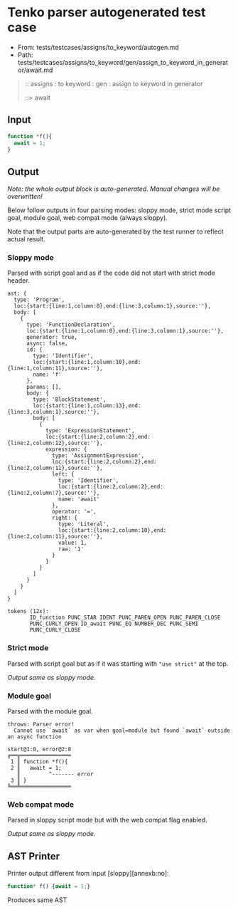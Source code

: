 # Tenko parser autogenerated test case

- From: tests/testcases/assigns/to_keyword/autogen.md
- Path: tests/testcases/assigns/to_keyword/gen/assign_to_keyword_in_generator/await.md

> :: assigns : to keyword : gen : assign to keyword in generator
>
> ::> await

## Input


`````js
function *f(){
  await = 1;
}
`````

## Output

_Note: the whole output block is auto-generated. Manual changes will be overwritten!_

Below follow outputs in four parsing modes: sloppy mode, strict mode script goal, module goal, web compat mode (always sloppy).

Note that the output parts are auto-generated by the test runner to reflect actual result.

### Sloppy mode

Parsed with script goal and as if the code did not start with strict mode header.

`````
ast: {
  type: 'Program',
  loc:{start:{line:1,column:0},end:{line:3,column:1},source:''},
  body: [
    {
      type: 'FunctionDeclaration',
      loc:{start:{line:1,column:0},end:{line:3,column:1},source:''},
      generator: true,
      async: false,
      id: {
        type: 'Identifier',
        loc:{start:{line:1,column:10},end:{line:1,column:11},source:''},
        name: 'f'
      },
      params: [],
      body: {
        type: 'BlockStatement',
        loc:{start:{line:1,column:13},end:{line:3,column:1},source:''},
        body: [
          {
            type: 'ExpressionStatement',
            loc:{start:{line:2,column:2},end:{line:2,column:12},source:''},
            expression: {
              type: 'AssignmentExpression',
              loc:{start:{line:2,column:2},end:{line:2,column:11},source:''},
              left: {
                type: 'Identifier',
                loc:{start:{line:2,column:2},end:{line:2,column:7},source:''},
                name: 'await'
              },
              operator: '=',
              right: {
                type: 'Literal',
                loc:{start:{line:2,column:10},end:{line:2,column:11},source:''},
                value: 1,
                raw: '1'
              }
            }
          }
        ]
      }
    }
  ]
}

tokens (12x):
       ID_function PUNC_STAR IDENT PUNC_PAREN_OPEN PUNC_PAREN_CLOSE
       PUNC_CURLY_OPEN ID_await PUNC_EQ NUMBER_DEC PUNC_SEMI
       PUNC_CURLY_CLOSE
`````

### Strict mode

Parsed with script goal but as if it was starting with `"use strict"` at the top.

_Output same as sloppy mode._

### Module goal

Parsed with the module goal.

`````
throws: Parser error!
  Cannot use `await` as var when goal=module but found `await` outside an async function

start@1:0, error@2:8
╔══╦════════════════
 1 ║ function *f(){
 2 ║   await = 1;
   ║         ^------- error
 3 ║ }
╚══╩════════════════

`````


### Web compat mode

Parsed in sloppy script mode but with the web compat flag enabled.

_Output same as sloppy mode._

## AST Printer

Printer output different from input [sloppy][annexb:no]:

````js
function* f() {await = 1;}
````

Produces same AST
